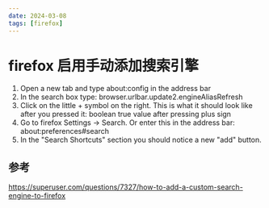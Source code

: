 ```yaml
---
date: 2024-03-08
tags: [firefox]
---
```


# firefox 启用手动添加搜索引擎

1. Open a new tab and type about:config in the address bar
2. In the search box type: browser.urlbar.update2.engineAliasRefresh
3. Click on the little + symbol on the right. This is what it should look like after you pressed it: boolean true value after pressing plus sign
4. Go to firefox Settings → Search. Or enter this in the address bar: about:preferences#search
5. In the "Search Shortcuts" section you should notice a new "add" button.

## 参考
https://superuser.com/questions/7327/how-to-add-a-custom-search-engine-to-firefox
